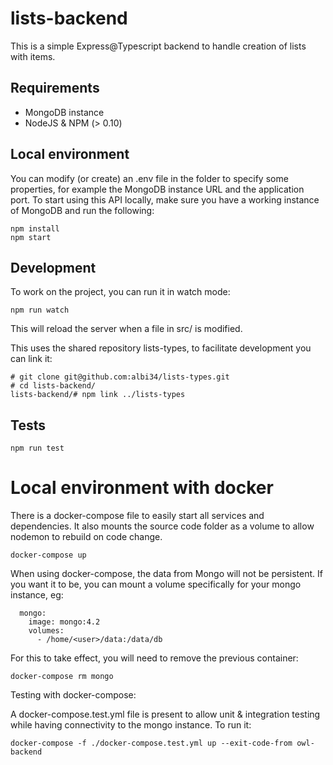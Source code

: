# lists-backend

This is a simple Express@Typescript backend to handle creation of lists with items. 

## Requirements

- MongoDB instance
- NodeJS & NPM (> 0.10)

## Local environment

You can modify (or create) an .env file in the folder to specify some properties, for example the MongoDB instance URL and the application port.
To start using this API locally, make sure you have a working instance of MongoDB and run the following: 

```
npm install
npm start
```

## Development

To work on the project, you can run it in watch mode: 

```
npm run watch
```

This will reload the server when a file in src/ is modified. 

This uses the shared repository lists-types, to facilitate development you can link it: 

```
# git clone git@github.com:albi34/lists-types.git
# cd lists-backend/
lists-backend/# npm link ../lists-types
```

## Tests

```
npm run test
```

# Local environment with docker

There is a docker-compose file to easily start all services and dependencies. It also mounts the source code folder as a volume to allow nodemon to rebuild on code change. 

```
docker-compose up
```

When using docker-compose, the data from Mongo will not be persistent. If you want it to be, you can mount a volume specifically for your mongo instance, eg:
```
  mongo: 
    image: mongo:4.2
    volumes:
      - /home/<user>/data:/data/db
```

For this to take effect, you will need to remove the previous container: 
```
docker-compose rm mongo
```

Testing with docker-compose:

A docker-compose.test.yml file is present to allow unit & integration testing while having connectivity to the mongo instance. 
To run it: 

```
docker-compose -f ./docker-compose.test.yml up --exit-code-from owl-backend
```
